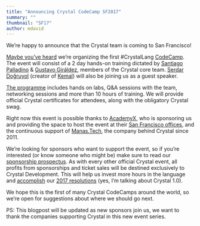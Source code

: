 ```yaml
---
title: "Announcing Crystal CodeCamp SF2017"
summary: ""
thumbnail: "SF17"
author: mdavid
---
```


We’re happy to announce that the Crystal team is coming to San Francisco!

[Maybe you’ve heard](https://twitter.com/CrystalLanguage/status/841763640629964800) we’re organizing the first #CrystalLang [CodeCamp](https://codecamp.crystal-lang.org/). The event will consist of a 2 day hands-on training dictated by [Santiago Palladino](https://manas.tech/staff/spalladino/) & [Gustavo Giráldez](https://manas.tech/staff/ggiraldez/), members of the Crystal core team. [Serdar Doğruyol](https://twitter.com/sdogruyol) (creator of [Kemal](http://kemalcr.com/)) will also be joining us as a guest speaker.

[The programme](https://codecamp.crystal-lang.org/#Programme) includes hands on labs, Q&A sessions with the team, networking sessions and more than 10 hours of training. We will provide official Crystal certificates for attendees, along with the obligatory Crystal swag.

Right now this event is possible thanks to [AcademyX](https://www.academyx.com/), who is sponsoring us and providing the space to host the event at their [San Francisco offices](https://www.academyx.com/schedule/san_francisco/), and the continuous support of [Manas.Tech](http://manas.tech/), the company behind Crystal since 2011.

We’re looking for sponsors who want to support the event, so if you’re interested (or know someone who might be) make sure to read our [sponsorship prospectus](https://codecamp.crystal-lang.org/assets/Crystal-Sponsors-Prospectus-583b3c87b27dce9dc8c1c3554c2bd5ae0fb448f23d78a8f61cb3ae57122a0c77.pdf). As with every other official Crystal event, all profits from sponsorships and ticket sales will be destined exclusively to Crystal Development. This will help us invest more hours in the language and [accomplish](https://crystal-lang.org/2017/02/24/state-of-crystal-at-0.21.html) our [2017 resolutions](https://crystal-lang.org/2016/12/29/crystal-new-year-resolutions-for-2017-1-0.html) (yes, I’m talking about Crystal 1.0).

We hope this is the first of many Crystal CodeCamps around the world, so we’re open for suggestions about where we should go next.

PS: This blogpost will be updated as new sponsors join us, we want to thank the companies supporting Crystal in this new event series.
